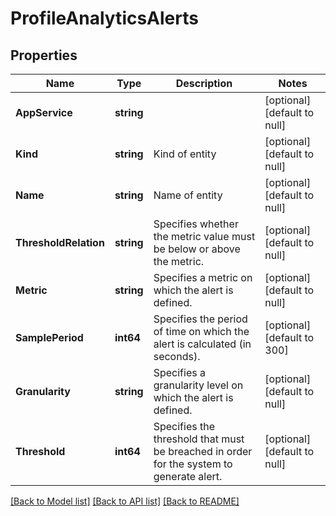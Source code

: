 # ProfileAnalyticsAlerts

## Properties
Name | Type | Description | Notes
------------ | ------------- | ------------- | -------------
**AppService** | **string** |  | [optional] [default to null]
**Kind** | **string** | Kind of entity | [optional] [default to null]
**Name** | **string** | Name of entity | [optional] [default to null]
**ThresholdRelation** | **string** | Specifies whether the metric value must be below or above the metric. | [optional] [default to null]
**Metric** | **string** | Specifies a metric on which the alert is defined. | [optional] [default to null]
**SamplePeriod** | **int64** | Specifies the period of time on which the alert is calculated (in seconds). | [optional] [default to 300]
**Granularity** | **string** | Specifies a granularity level on which the alert is defined. | [optional] [default to null]
**Threshold** | **int64** | Specifies the threshold that must be breached in order for the system to generate alert. | [optional] [default to null]

[[Back to Model list]](../README.md#documentation-for-models) [[Back to API list]](../README.md#documentation-for-api-endpoints) [[Back to README]](../README.md)


